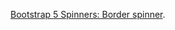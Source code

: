 [Bootstrap 5 Spinners: Border spinner](https://getbootstrap.com/docs/5.3/components/spinners/#border-spinner).

<script src="{{path '/assets/_utils/js/open-ext-links-in-new-window.js'}}" />

